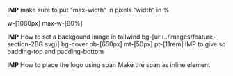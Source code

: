 
**IMP**
make sure to put
"max-width" in pixels
"width" in %

w-[1080px]  max-w-[80%]

**IMP**
How to set a backgound image in tailwind
bg-[url(../images/feature-section-2BG.svg)] bg-cover pb-[650px] mt-[50px] pt-[11rem]
IMP to give so padding-top and padding-bottom

**IMP**
How to place the logo using span
Make the span as inline element